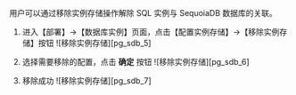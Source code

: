 用户可以通过移除实例存储操作解除 SQL 实例与 SequoiaDB 数据库的关联。

1. 进入【部署】->【数据库实例】页面，点击【配置实例存储】->【移除实例存储】按钮
![移除实例存储][pg_sdb_5]

2. 选择需要移除的配置，点击 **确定** 按钮
![移除实例存储][pg_sdb_6]

3. 移除成功
![移除实例存储][pg_sdb_7]



[^_^]:
    本文使用的所有引用及链接
[pg_sdb_5]:images/SAC/Operation/Postgresql/pg_sdb_5.png
[pg_sdb_6]:images/SAC/Operation/Postgresql/pg_sdb_6.png
[pg_sdb_7]:images/SAC/Operation/Postgresql/pg_sdb_7.png